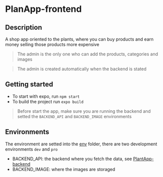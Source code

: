 # PlanApp-frontend

## Description
  A shop app oriented to the plants, where you can buy products and earn money selling those products more expensive
  > The admin is the only one who can add the products, categories and images
  
  > The admin is created automatically when the backend is stated
  
## Getting started
  * To start with expo, run `npm start`
  * To build the project run `expo build`
  > Before start the app, make sure you are running the backend and setted the `BACKEND_API` and `BACKEND_IMAGE` environments
 
## Environments
  The environment are setted into the [env](https://github.com/justinoctavius/PlantApp-frontend/tree/main/app/config/envs) folder, 
  there are two development environments `dev` and `pro`
  * BACKEND_API: 
    the backend where you fetch the data, see 
    [PlantApp-backend](https://github.com/justinoctavius/PlantApp-backend)
  * BACKEND_IMAGE: 
    where the images are storaged

